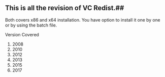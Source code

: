 ## This is all the revision of VC Redist.##  
Both covers x86 and x64 installation. 
You have option to install it one by one or by using the batch file.

Version Covered
1. 2008
2. 2010
3. 2012
4. 2013
5. 2015
6. 2017
